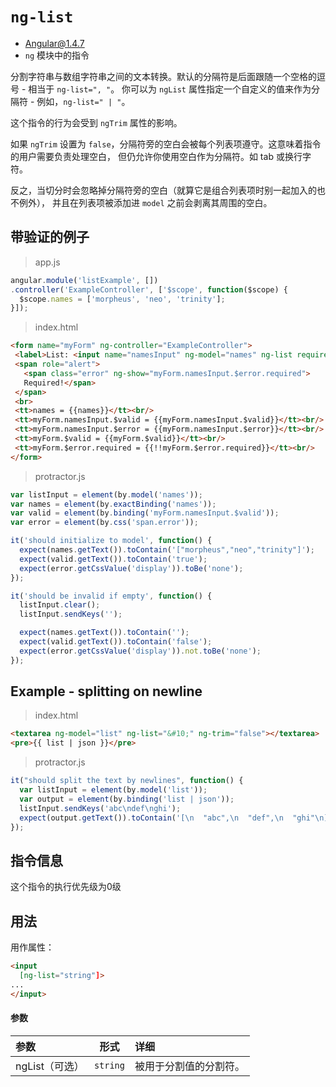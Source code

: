 # `ng-list`
- Angular@1.4.7
- `ng` 模块中的指令

分割字符串与数组字符串之间的文本转换。默认的分隔符是后面跟随一个空格的逗号 - 相当于 `ng-list=", "`。
你可以为 `ngList` 属性指定一个自定义的值来作为分隔符 - 例如，`ng-list=" | "`。

这个指令的行为会受到 `ngTrim` 属性的影响。

如果 `ngTrim` 设置为 `false`，分隔符旁的空白会被每个列表项遵守。这意味着指令的用户需要负责处理空白，
但仍允许你使用空白作为分隔符。如 tab 或换行字符。

反之，当切分时会忽略掉分隔符旁的空白（就算它是组合列表项时别一起加入的也不例外），
并且在列表项被添加进 `model` 之前会剥离其周围的空白。


## 带验证的例子

> app.js

``` javascript
angular.module('listExample', [])
.controller('ExampleController', ['$scope', function($scope) {
  $scope.names = ['morpheus', 'neo', 'trinity'];
}]);
```

> index.html

``` html
<form name="myForm" ng-controller="ExampleController">
 <label>List: <input name="namesInput" ng-model="names" ng-list required></label>
 <span role="alert">
   <span class="error" ng-show="myForm.namesInput.$error.required">
   Required!</span>
 </span>
 <br>
 <tt>names = {{names}}</tt><br/>
 <tt>myForm.namesInput.$valid = {{myForm.namesInput.$valid}}</tt><br/>
 <tt>myForm.namesInput.$error = {{myForm.namesInput.$error}}</tt><br/>
 <tt>myForm.$valid = {{myForm.$valid}}</tt><br/>
 <tt>myForm.$error.required = {{!!myForm.$error.required}}</tt><br/>
</form>
```

> protractor.js

``` javascript
var listInput = element(by.model('names'));
var names = element(by.exactBinding('names'));
var valid = element(by.binding('myForm.namesInput.$valid'));
var error = element(by.css('span.error'));

it('should initialize to model', function() {
  expect(names.getText()).toContain('["morpheus","neo","trinity"]');
  expect(valid.getText()).toContain('true');
  expect(error.getCssValue('display')).toBe('none');
});

it('should be invalid if empty', function() {
  listInput.clear();
  listInput.sendKeys('');

  expect(names.getText()).toContain('');
  expect(valid.getText()).toContain('false');
  expect(error.getCssValue('display')).not.toBe('none');
});
```

## Example - splitting on newline

> index.html

``` html
<textarea ng-model="list" ng-list="&#10;" ng-trim="false"></textarea>
<pre>{{ list | json }}</pre>
```

> protractor.js

``` javascript
it("should split the text by newlines", function() {
  var listInput = element(by.model('list'));
  var output = element(by.binding('list | json'));
  listInput.sendKeys('abc\ndef\nghi');
  expect(output.getText()).toContain('[\n  "abc",\n  "def",\n  "ghi"\n]');
});
```

## 指令信息

这个指令的执行优先级为0级

## 用法

用作属性：

``` html
<input
  [ng-list="string"]>
...
</input>
```

#### 参数

| 参数 | 形式 | 详细 |
|:----|:---:|:----|
|ngList（可选）|`string`| 被用于分割值的分割符。|
